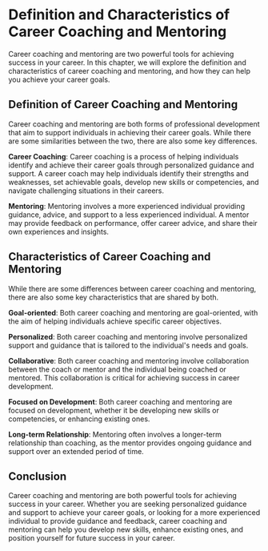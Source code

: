 Definition and Characteristics of Career Coaching and Mentoring
=======================================================================================================================

Career coaching and mentoring are two powerful tools for achieving success in your career. In this chapter, we will explore the definition and characteristics of career coaching and mentoring, and how they can help you achieve your career goals.

Definition of Career Coaching and Mentoring
-------------------------------------------

Career coaching and mentoring are both forms of professional development that aim to support individuals in achieving their career goals. While there are some similarities between the two, there are also some key differences.

**Career Coaching**: Career coaching is a process of helping individuals identify and achieve their career goals through personalized guidance and support. A career coach may help individuals identify their strengths and weaknesses, set achievable goals, develop new skills or competencies, and navigate challenging situations in their careers.

**Mentoring**: Mentoring involves a more experienced individual providing guidance, advice, and support to a less experienced individual. A mentor may provide feedback on performance, offer career advice, and share their own experiences and insights.

Characteristics of Career Coaching and Mentoring
------------------------------------------------

While there are some differences between career coaching and mentoring, there are also some key characteristics that are shared by both.

**Goal-oriented**: Both career coaching and mentoring are goal-oriented, with the aim of helping individuals achieve specific career objectives.

**Personalized**: Both career coaching and mentoring involve personalized support and guidance that is tailored to the individual's needs and goals.

**Collaborative**: Both career coaching and mentoring involve collaboration between the coach or mentor and the individual being coached or mentored. This collaboration is critical for achieving success in career development.

**Focused on Development**: Both career coaching and mentoring are focused on development, whether it be developing new skills or competencies, or enhancing existing ones.

**Long-term Relationship**: Mentoring often involves a longer-term relationship than coaching, as the mentor provides ongoing guidance and support over an extended period of time.

Conclusion
----------

Career coaching and mentoring are both powerful tools for achieving success in your career. Whether you are seeking personalized guidance and support to achieve your career goals, or looking for a more experienced individual to provide guidance and feedback, career coaching and mentoring can help you develop new skills, enhance existing ones, and position yourself for future success in your career.
